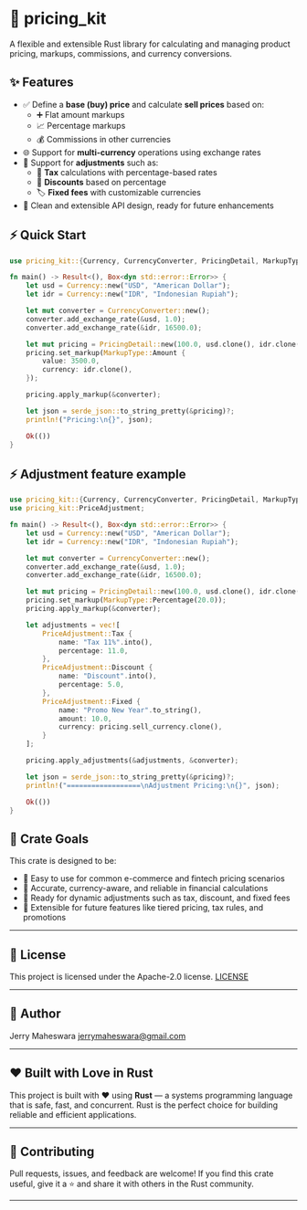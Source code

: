 # 🧮 pricing_kit

A flexible and extensible Rust library for calculating and managing product pricing, markups, commissions, and currency conversions.

## ✨ Features

- ✅ Define a **base (buy) price** and calculate **sell prices** based on:
  - ➕ Flat amount markups
  - 📈 Percentage markups
  - 💰 Commissions in other currencies
- 🌐 Support for **multi-currency** operations using exchange rates
- 💸 Support for **adjustments** such as:
  - 🧾 **Tax** calculations with percentage-based rates
  - 💸 **Discounts** based on percentage
  - 🏷️ **Fixed fees** with customizable currencies
- 🧱 Clean and extensible API design, ready for future enhancements


## ⚡ Quick Start

```rust
use pricing_kit::{Currency, CurrencyConverter, PricingDetail, MarkupType};

fn main() -> Result<(), Box<dyn std::error::Error>> {
    let usd = Currency::new("USD", "American Dollar");
    let idr = Currency::new("IDR", "Indonesian Rupiah");

    let mut converter = CurrencyConverter::new();
    converter.add_exchange_rate(&usd, 1.0);
    converter.add_exchange_rate(&idr, 16500.0);

    let mut pricing = PricingDetail::new(100.0, usd.clone(), idr.clone());
    pricing.set_markup(MarkupType::Amount {
        value: 3500.0,
        currency: idr.clone(),
    });

    pricing.apply_markup(&converter);

    let json = serde_json::to_string_pretty(&pricing)?;
    println!("Pricing:\n{}", json);

    Ok(())
}
```

## ⚡ Adjustment feature example

```rust
use pricing_kit::{Currency, CurrencyConverter, PricingDetail, MarkupType};
use pricing_kit::PriceAdjustment;

fn main() -> Result<(), Box<dyn std::error::Error>> {
    let usd = Currency::new("USD", "American Dollar");
    let idr = Currency::new("IDR", "Indonesian Rupiah");

    let mut converter = CurrencyConverter::new();
    converter.add_exchange_rate(&usd, 1.0);
    converter.add_exchange_rate(&idr, 16500.0);

    let mut pricing = PricingDetail::new(100.0, usd.clone(), idr.clone());
    pricing.set_markup(MarkupType::Percentage(20.0));
    pricing.apply_markup(&converter);

    let adjustments = vec![
        PriceAdjustment::Tax {
            name: "Tax 11%".into(),
            percentage: 11.0,
        },
        PriceAdjustment::Discount {
            name: "Discount".into(),
            percentage: 5.0,
        },
        PriceAdjustment::Fixed {
            name: "Promo New Year".to_string(),
            amount: 10.0,
            currency: pricing.sell_currency.clone(),
        }
    ];

    pricing.apply_adjustments(&adjustments, &converter);

    let json = serde_json::to_string_pretty(&pricing)?;
    println!("==================\nAdjustment Pricing:\n{}", json);

    Ok(())
}
```

## 🎯 Crate Goals

This crate is designed to be:

- 👶 Easy to use for common e-commerce and fintech pricing scenarios
- 🧮 Accurate, currency-aware, and reliable in financial calculations
- 🔌 Ready for dynamic adjustments such as tax, discount, and fixed fees
- 🧱 Extensible for future features like tiered pricing, tax rules, and promotions

---

## 📖 License

This project is licensed under the Apache-2.0 license. [LICENSE](http://www.apache.org/licenses/LICENSE-2.0.txt)

---

## 🧑 Author
Jerry Maheswara <jerrymaheswara@gmail.com>

---

## ❤️ Built with Love in Rust

This project is built with ❤️ using **Rust** — a systems programming language that is safe, fast, and concurrent. Rust is the perfect choice for building reliable and efficient applications.

---

## 👋 Contributing

Pull requests, issues, and feedback are welcome!
If you find this crate useful, give it a ⭐ and share it with others in the Rust community.

---

